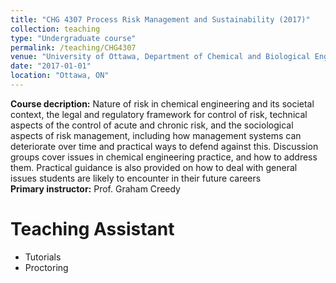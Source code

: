 ```yaml
---
title: "CHG 4307 Process Risk Management and Sustainability (2017)"
collection: teaching
type: "Undergraduate course"
permalink: /teaching/CHG4307
venue: "University of Ottawa, Department of Chemical and Biological Engineering"
date: "2017-01-01"
location: "Ottawa, ON"
---
```


<b>Course decription:</b>  Nature of risk in chemical engineering and its societal context, the legal and regulatory framework for control of risk, technical aspects of the control of acute and chronic risk, and the sociological aspects of risk management, including how management systems can deteriorate over time and practical ways to defend against this. Discussion groups cover issues in chemical engineering practice, and how to address them. Practical guidance is also provided on how to deal with general issues students are likely to encounter in their future careers \
<b>Primary instructor:</b> Prof. Graham Creedy

# Teaching Assistant
* Tutorials
* Proctoring